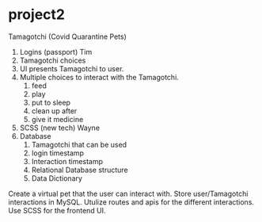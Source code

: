 # project2

Tamagotchi (Covid Quarantine Pets)

1) Logins (passport) Tim
2) Tamagotchi choices
3) UI presents Tamagotchi to user.
3) Multiple choices to interact with the Tamagotchi.
    1) feed
    2) play
    3) put to sleep
    4) clean up after
    5) give it medicine
4) SCSS (new tech) Wayne 
5) Database
    1) Tamagotchi that can be used
    2) login timestamp
    3) Interaction timestamp
    4) Relational Database structure
    5) Data Dictionary


Create a virtual pet that the user can interact with. Store user/Tamagotchi interactions in MySQL. Utulize routes and apis for the different interactions. Use SCSS for the frontend UI. 